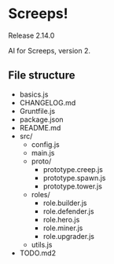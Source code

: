# Screeps!
Release 2.14.0

AI for Screeps, version 2.

## File structure
- basics.js
- CHANGELOG.md
- Gruntfile.js
- package.json
- README.md
- src/
  - config.js
  - main.js
  - proto/
    - prototype.creep.js
    - prototype.spawn.js
    - prototype.tower.js
  - roles/
    - role.builder.js
    - role.defender.js
    - role.hero.js
    - role.miner.js
    - role.upgrader.js
  - utils.js
- TODO.md2
